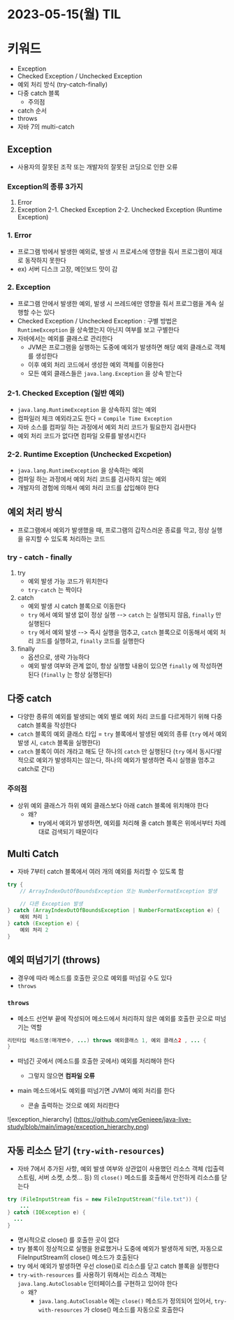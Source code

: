 # 2023-05-15(월) TIL

# 키워드
- Exception
- Checked Exception / Unchecked Exception
- 예외 처리 방식 (try-catch-finally)
- 다중 catch 블록
  - 주의점
- catch 순서
- throws
- 자바 7의 multi-catch

## Exception
- 사용자의 잘못된 조작 또는 개발자의 잘못된 코딩으로 인한 오류
  
### Exception의 종류 3가지
1. Error
2. Exception 
   2-1. Checked Exception
   2-2. Unchecked Exception (Runtime Exception)


### 1. Error
- 프로그램 밖에서 발생한 예외로, 발생 시 프로세스에 영향을 줘서 프로그램이 제대로 동작하지 못한다
- ex) 서버 디스크 고장, 메인보드 맛이 감

### 2. Exception
- 프로그램 안에서 발생한 예외, 발생 시 쓰레드에만 영향을 줘서 프로그램을 계속 실행할 수는 있다
- Checked Exception / Unchecked Exception : 구별 방법은 `RuntimeException` 을 상속했는지 아닌지 여부를 보고 구별한다
- 자바에서는 예외를 클래스로 관리한다
  - JVM은 프로그램을 실행하는 도중에 예외가 발생하면 해당 예외 클래스로 객체를 생성한다
  - 이후 예외 처리 코드에서 생성한 예외 객체를 이용한다
  - 모든 예외 클래스들은 `java.lang.Exception` 을 상속 받는다

### 2-1. Checked Exception (일반 예외)
- `java.lang.RuntimeException` 을 상속하지 않는 예외
- 컴파일러 체크 예외라고도 한다 = `Compile Time Exception`
- 자바 소스를 컴파일 하는 과정에서 예외 처리 코드가 필요한지 검사한다
- 예외 처리 코드가 없다면 컴파일 오류를 발생시킨다

### 2-2. Runtime Exception (Unchecked Excpetion)
- `java.lang.RuntimeException` 을 상속하는 예외
- 컴파일 하는 과정에서 예외 처리 코드를 검사하지 않는 예외
- 개발자의 경험에 의해서 예외 처리 코드를 삽입해야 한다

## 예외 처리 방식
- 프로그램에서 예외가 발생했을 때, 프로그램의 갑작스러운 종료를 막고, 정상 실행을 유지할 수 있도록 처리하는 코드

### try - catch - finally
1. try
   - 예외 발생 가능 코드가 위치한다
   - `try-catch` 는 짝이다
2. catch
   - 예외 발생 시 catch 블록으로 이동한다
   - `try` 에서 예외 발생 없이 정상 실행 --> `catch` 는 실행되지 않음, `finally` 만 실행된다
   - `try` 에서 예외 발생 --> 즉시 실행을 멈추고, `catch` 블록으로 이동해서 예외 처리 코드를 실행하고, `finally` 코드를 실행한다
3. finally
   - 옵션으로, 생략 가능하다
   - 예외 발생 여부와 관계 없이, 항상 실행할 내용이 있으면 `finally` 에 작성하면 된다 (`finally` 는 항상 실행된다)


## 다중 catch
- 다양한 종류의 예외를 발생되는 예외 별로 예외 처리 코드를 다르게하기 위해 다중 catch 블록을 작성한다
- `catch` 블록의 예외 클래스 타입 = `try` 블록에서 발생된 예외의 종류 (`try` 에서 예외 발생 시, `catch` 블록을 실행한다)
- `catch` 블록이 여러 개라고 해도 단 하나의 `catch` 만 실행된다 (`try` 에서 동시다발적으로 예외가 발생하지는 않는다, 하나의 예외가 발생하면 즉시 실행을 멈추고 catch로 간다)

### 주의점
- 상위 예외 클래스가 하위 예외 클래스보다 아래 catch 블록에 위치해야 한다
  - 왜?
    - try에서 예외가 발생하면, 예외를 처리해 줄 catch 블록은 위에서부터 차례대로 검색되기 때문이다


## Multi Catch
- 자바 7부터 catch 블록에서 여러 개의 예외를 처리할 수 있도록 함
```java
try {
	// ArrayIndexOutOfBoundsException 또는 NumberFormatException 발생

	// 다른 Exception 발생
} catch (ArrayIndexOutOfBoundsException | NumberFormatException e) {
	예외 처리 1
} catch (Exception e) {
	예외 처리 2
}
```

## 예외 떠넘기기 (throws)
- 경우에 따라 메소드를 호출한 곳으로 예외를 떠넘길 수도 있다
- `throws`

### `throws`
- 메소드 선언부 끝에 작성되어 메소드에서 처리하지 않은 예외를 호출한 곳으로 떠넘기는 역할
```java
리턴타입 메소드명(매개변수, ...) throws 예외클래스 1, 예외 클래스2 , ... {
}
```
- 떠넘긴 곳에서 (메소드를 호출한 곳에서) 예외를 처리해야 한다
  - 그렇지 않으면 **컴파일 오류**

- main 메소드에서도 예외를 떠넘기면 JVM이 예외 처리를 한다
  - 콘솔 출력하는 것으로 예외 처리한다

![exception_hierarchy] (https://github.com/yeGenieee/java-live-study/blob/main/image/exception_hierarchy.png)

## 자동 리소스 닫기 (`try-with-resources`)
- 자바 7에서 추가된 사항, 예외 발생 여부와 상관없이 사용했던 리소스 객체 (입출력 스트림, 서버 소켓, 소켓... 등) 의 `close()` 메소드를 호출해서 안전하게 리소스를 닫는다

```java
try (FileInputStream fis = new FileInputStream("file.txt")) {
	...
} catch (IOException e) {
  ...
}
```
- 명시적으로 close() 를 호출한 곳이 없다
- try 블록이 정상적으로 실행을 완료했거나 도중에 예외가 발생하게 되면, 자동으로 FileInputStream의 close() 메소드가 호출된다
- try 에서 예외가 발생하면 우선 close()로 리소스를 닫고 catch 블록을 실행한다
- `try-with-resources` 를 사용하기 위해서는 리소스 객체는 `java.lang.AutoClosable` 인터페이스를 구현하고 있어야 한다
  - 왜?
    - `java.lang.AutoClosable` 에는 `close()` 메소드가 정의되어 있어서, `try-with-resources` 가 close() 메소드를 자동으로 호출한다


